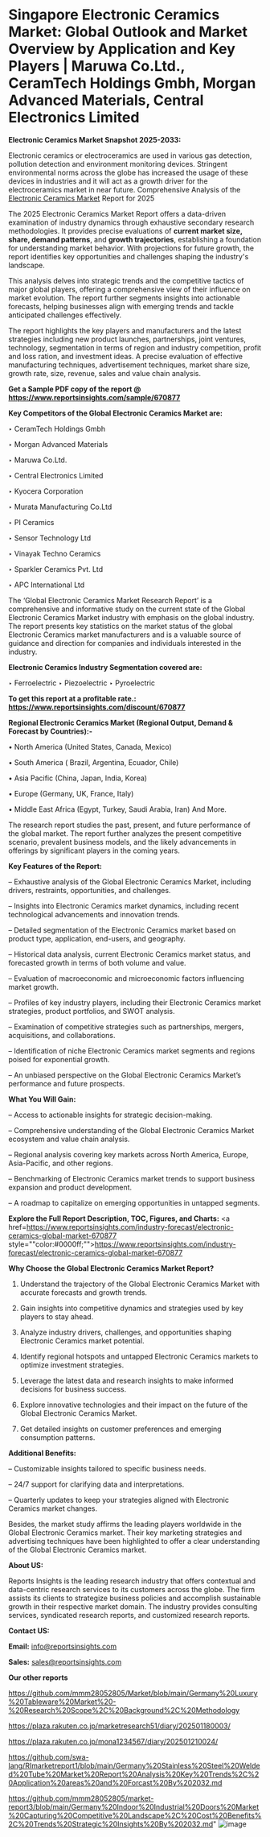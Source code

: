 # Singapore Electronic Ceramics Market: Global Outlook and Market Overview by Application and Key Players | Maruwa Co.Ltd., CeramTech Holdings Gmbh, Morgan Advanced Materials, Central Electronics Limited

<strong>Electronic Ceramics Market Snapshot 2025-2033:</strong>

Electronic ceramics or electroceramics are used in various gas detection, pollution detection and environment monitoring devices. Stringent environmental norms across the globe has increased the usage of these devices in industries and it will act as a growth driver for the electroceramics market in near future. Comprehensive Analysis of the <a href=https://www.reportsinsights.com/sample/670877>Electronic Ceramics Market</a> Report for 2025

The 2025 Electronic Ceramics Market Report offers a data-driven examination of industry dynamics through exhaustive secondary research methodologies. It provides precise evaluations of <strong>current market size, share, demand patterns</strong>, and <strong>growth trajectories</strong>, establishing a foundation for understanding market behavior. With projections for future growth, the report identifies key opportunities and challenges shaping the industry's landscape.

This analysis delves into strategic trends and the competitive tactics of major global players, offering a comprehensive view of their influence on market evolution. The report further segments insights into actionable forecasts, helping businesses align with emerging trends and tackle anticipated challenges effectively.

The report highlights the key players and manufacturers and the latest strategies including new product launches, partnerships, joint ventures, technology, segmentation in terms of region and industry competition, profit and loss ration, and investment ideas. A precise evaluation of effective manufacturing techniques, advertisement techniques, market share size, growth rate, size, revenue, sales and value chain analysis.

<strong>Get a Sample PDF copy of the report @ <a href=https://www.reportsinsights.com/sample/670877 style=color:#0000ff;>https://www.reportsinsights.com/sample/670877</a></strong>

<strong>Key Competitors of the Global Electronic Ceramics Market are:</strong>

‣ CeramTech Holdings Gmbh

‣ Morgan Advanced Materials

‣ Maruwa Co.Ltd.

‣ Central Electronics Limited

‣ Kyocera Corporation

‣ Murata Manufacturing Co.Ltd

‣ PI Ceramics

‣ Sensor Technology Ltd

‣ Vinayak Techno Ceramics

‣ Sparkler Ceramics Pvt. Ltd

‣ APC International Ltd

The ‘Global Electronic Ceramics Market Research Report’ is a comprehensive and informative study on the current state of the Global Electronic Ceramics Market industry with emphasis on the global industry. The report presents key statistics on the market status of the global Electronic Ceramics market manufacturers and is a valuable source of guidance and direction for companies and individuals interested in the industry.

<strong>Electronic Ceramics Industry Segmentation covered are:</strong>

‣ Ferroelectric
‣ Piezoelectric
‣ Pyroelectric

<strong>To get this report at a profitable rate.: <a href=https://www.reportsinsights.com/discount/670877 style=color:#0000ff;>https://www.reportsinsights.com/discount/670877</a></strong>

<strong>Regional Electronic Ceramics Market (Regional Output, Demand &amp; Forecast by Countries):-</strong>

• North America (United States, Canada, Mexico)

• South America ( Brazil, Argentina, Ecuador, Chile)

• Asia Pacific (China, Japan, India, Korea)

• Europe (Germany, UK, France, Italy)

• Middle East Africa (Egypt, Turkey, Saudi Arabia, Iran) And More.

The research report studies the past, present, and future performance of the global market. The report further analyzes the present competitive scenario, prevalent business models, and the likely advancements in offerings by significant players in the coming years.

<strong>Key Features of the Report:</strong>

– Exhaustive analysis of the Global Electronic Ceramics Market, including drivers, restraints, opportunities, and challenges.

– Insights into Electronic Ceramics market dynamics, including recent technological advancements and innovation trends.

– Detailed segmentation of the Electronic Ceramics market based on product type, application, end-users, and geography.

– Historical data analysis, current Electronic Ceramics market status, and forecasted growth in terms of both volume and value.

– Evaluation of macroeconomic and microeconomic factors influencing market growth.

– Profiles of key industry players, including their Electronic Ceramics market strategies, product portfolios, and SWOT analysis.

– Examination of competitive strategies such as partnerships, mergers, acquisitions, and collaborations.

– Identification of niche Electronic Ceramics market segments and regions poised for exponential growth.

– An unbiased perspective on the Global Electronic Ceramics Market’s performance and future prospects.

<strong>What You Will Gain:</strong>

– Access to actionable insights for strategic decision-making.

– Comprehensive understanding of the Global Electronic Ceramics Market ecosystem and value chain analysis.

– Regional analysis covering key markets across North America, Europe, Asia-Pacific, and other regions.

– Benchmarking of Electronic Ceramics market trends to support business expansion and product development.

– A roadmap to capitalize on emerging opportunities in untapped segments.

<strong>Explore the Full Report Description, TOC, Figures, and Charts:</strong>
<a href=https://www.reportsinsights.com/industry-forecast/electronic-ceramics-global-market-670877 style=""color:#0000ff;"">https://www.reportsinsights.com/industry-forecast/electronic-ceramics-global-market-670877</a>

<strong>Why Choose the Global Electronic Ceramics Market Report?</strong>

1. Understand the trajectory of the Global Electronic Ceramics Market with accurate forecasts and growth trends.

2. Gain insights into competitive dynamics and strategies used by key players to stay ahead.

3. Analyze industry drivers, challenges, and opportunities shaping Electronic Ceramics market potential.

4. Identify regional hotspots and untapped Electronic Ceramics markets to optimize investment strategies.

5. Leverage the latest data and research insights to make informed decisions for business success.

6. Explore innovative technologies and their impact on the future of the Global Electronic Ceramics Market.

7. Get detailed insights on customer preferences and emerging consumption patterns.

<strong>Additional Benefits:</strong>

– Customizable insights tailored to specific business needs.

– 24/7 support for clarifying data and interpretations.

– Quarterly updates to keep your strategies aligned with Electronic Ceramics market changes.

Besides, the market study affirms the leading players worldwide in the Global Electronic Ceramics market. Their key marketing strategies and advertising techniques have been highlighted to offer a clear understanding of the Global Electronic Ceramics market.

<strong><strong>About US</strong>:</strong>

Reports Insights is the leading research industry that offers contextual and data-centric research services to its customers across the globe. The firm assists its clients to strategize business policies and accomplish sustainable growth in their respective market domain. The industry provides consulting services, syndicated research reports, and customized research reports.

<strong>Contact US:</strong>

<p class=><b>Email:</b> <a href=mailto:info@reportsinsights.com>info@reportsinsights.com</a></p>
<p class=><b>Sales:</b> <a href=mailto:sales@reportsinsights.com>sales@reportsinsights.com</a></p>

<strong>Our other reports</strong>

<a href=https://github.com/mmm28052805/Market/blob/main/Germany%20Luxury%20Tableware%20Market%20-%20Research%20Scope%2C%20Background%2C%20Methodology>https://github.com/mmm28052805/Market/blob/main/Germany%20Luxury%20Tableware%20Market%20-%20Research%20Scope%2C%20Background%2C%20Methodology</a>

<a href=https://plaza.rakuten.co.jp/marketresearch51/diary/202501180003/>https://plaza.rakuten.co.jp/marketresearch51/diary/202501180003/</a>

<a href=https://plaza.rakuten.co.jp/mona1234567/diary/202501210024/>https://plaza.rakuten.co.jp/mona1234567/diary/202501210024/</a>

<a href=https://github.com/swa-lang/RImarketreport1/blob/main/Germany%20Stainless%20Steel%20Welded%20Tube%20Market%20Report%20Analysis%20Key%20Trends%2C%20Application%20areas%20and%20Forcast%20By%202032.md>https://github.com/swa-lang/RImarketreport1/blob/main/Germany%20Stainless%20Steel%20Welded%20Tube%20Market%20Report%20Analysis%20Key%20Trends%2C%20Application%20areas%20and%20Forcast%20By%202032.md</a>

<a href=https://github.com/mmm28052805/market-report3/blob/main/Germany%20Indoor%20Industrial%20Doors%20Market%20Capturing%20Competitive%20Landscape%2C%20Cost%20Benefits%2C%20Trends%20Strategic%20Insights%20By%202032.md>https://github.com/mmm28052805/market-report3/blob/main/Germany%20Indoor%20Industrial%20Doors%20Market%20Capturing%20Competitive%20Landscape%2C%20Cost%20Benefits%2C%20Trends%20Strategic%20Insights%20By%202032.md</a>"
![image](https://github.com/user-attachments/assets/81e4c9e1-0523-4d9a-b23b-66cc0b5e5ec5)
